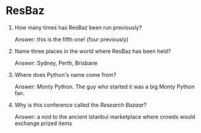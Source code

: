 # ResBaz

1. How many times has ResBaz been run previously?
  
   Answer: this is the fifth one! (four previously)

2. Name three places in the world where ResBaz has been held?

   Answer: Sydney, Perth, Brisbane

3. Where does Python's name come from?

   Answer: Monty Python. The guy who started it was a big Monty Python fan.

4. Why is this conference called the *Research Bazaar*?

   Answer:  a nod to the ancient Istanbul marketplace where crowds would exchange prized items
